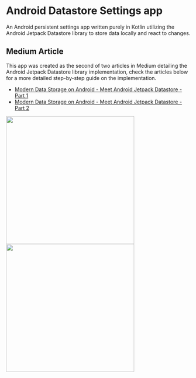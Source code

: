 # Android Datastore Settings app
An Android persistent settings app written purely in Kotlin utilizing the Android Jetpack Datastore library to store data locally and react to changes.

## Medium Article
This app was created as the second of two articles in Medium detailing the Android Jetpack Datastore library implementation, check the articles below for a more detailed step-by-step guide on the implementation.
- [Modern Data Storage on Android - Meet Android Jetpack Datastore - Part 1](https://levelup.gitconnected.com/modern-data-storage-on-android-meet-jetpack-datastore-part-1-2-9f314c994fc8)
- [Modern Data Storage on Android - Meet Android Jetpack Datastore - Part 2](https://levelup.gitconnected.com/modern-data-storage-on-android-meet-jetpack-datastore-part-2-2-def77b1434bd)


<img src="https://user-images.githubusercontent.com/37756671/203355757-0288590a-3452-401a-b65b-12097c68f8e0.png" width=350 />  <img src="https://user-images.githubusercontent.com/37756671/203354519-3c77e8dc-0017-4c71-818c-abb0d3acdf4f.gif" width=350 />

